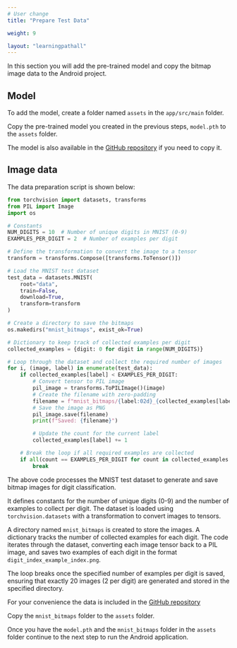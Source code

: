 ```yaml
---
# User change
title: "Prepare Test Data"

weight: 9

layout: "learningpathall"
---
```


In this section you will add the pre-trained model and copy the bitmap image data to the Android project.

## Model

To add the model, create a folder named `assets` in the `app/src/main` folder. 

Copy the pre-trained model you created in the previous steps, `model.pth` to the `assets` folder.  

The model is also available in the [GitHub repository](https://github.com/dawidborycki/Arm.PyTorch.MNIST.Inference.git) if you need to copy it.

## Image data

The data preparation script is shown below: 

```Python
from torchvision import datasets, transforms
from PIL import Image
import os

# Constants
NUM_DIGITS = 10  # Number of unique digits in MNIST (0-9)
EXAMPLES_PER_DIGIT = 2  # Number of examples per digit

# Define the transformation to convert the image to a tensor
transform = transforms.Compose([transforms.ToTensor()])

# Load the MNIST test dataset
test_data = datasets.MNIST(
    root="data",
    train=False,
    download=True,
    transform=transform
)

# Create a directory to save the bitmaps
os.makedirs("mnist_bitmaps", exist_ok=True)

# Dictionary to keep track of collected examples per digit
collected_examples = {digit: 0 for digit in range(NUM_DIGITS)}

# Loop through the dataset and collect the required number of images
for i, (image, label) in enumerate(test_data):
    if collected_examples[label] < EXAMPLES_PER_DIGIT:
        # Convert tensor to PIL image
        pil_image = transforms.ToPILImage()(image)
        # Create the filename with zero-padding
        filename = f"mnist_bitmaps/{label:02d}_{collected_examples[label]:02d}.png"
        # Save the image as PNG
        pil_image.save(filename)
        print(f"Saved: {filename}")

        # Update the count for the current label
        collected_examples[label] += 1

    # Break the loop if all required examples are collected
    if all(count == EXAMPLES_PER_DIGIT for count in collected_examples.values()):
        break
```

The above code processes the MNIST test dataset to generate and save bitmap images for digit classification. 

It defines constants for the number of unique digits (0-9) and the number of examples to collect per digit. The dataset is loaded using `torchvision.datasets` with a transformation to convert images to tensors. 

A directory named `mnist_bitmaps` is created to store the images. A dictionary tracks the number of collected examples for each digit. The code iterates through the dataset, converting each image tensor back to a PIL image, and saves two examples of each digit in the format `digit_index_example_index.png`. 

The loop breaks once the specified number of examples per digit is saved, ensuring that exactly 20 images (2 per digit) are generated and stored in the specified directory.

For your convenience the data is included in the [GitHub repository](https://github.com/dawidborycki/Arm.PyTorch.MNIST.Inference.git)

Copy the `mnist_bitmaps` folder to the `assets` folder.

Once you have the `model.pth` and the `mnist_bitmaps` folder in the `assets` folder continue to the next step to run the Android application. 